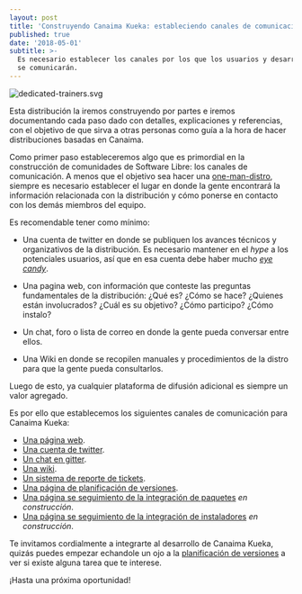 ```yaml
---
layout: post
title: 'Construyendo Canaima Kueka: estableciendo canales de comunicación'
published: true
date: '2018-05-01'
subtitle: >-
  Es necesario establecer los canales por los que los usuarios y desarrolladores
  se comunicarán.
---
```


![dedicated-trainers.svg]({{site.baseurl}}/img/dedicated-trainers.svg)


Esta distribución la iremos construyendo por partes e iremos documentando cada paso dado con detalles, explicaciones y referencias, con el objetivo de que sirva a otras personas como guía a la hora de hacer distribuciones basadas en Canaima.

Como primer paso estableceremos algo que es primordial en la construcción de comunidades de Software Libre: los canales de comunicación. A menos que el objetivo sea hacer una [one-man-distro](http://monksblog-malspa.blogspot.com/2012/02/one-man-distro.html), siempre es necesario establecer el lugar en donde la gente encontrará la información relacionada con la distribución y cómo ponerse en contacto con los demás miembros del equipo.

Es recomendable tener como mínimo:

* Una cuenta de twitter en donde se publiquen los avances técnicos y organizativos de la distribución. Es necesario mantener en el *hype* a los potenciales usuarios, así que en esa cuenta debe haber mucho [*eye candy*](https://www.urbandictionary.com/define.php?term=eye%20candy).

* Una pagina web, con información que conteste las preguntas fundamentales de la distribución: ¿Qué es? ¿Cómo se hace? ¿Quienes están involucrados? ¿Cuál es su objetivo? ¿Cómo participo? ¿Cómo instalo?

* Un chat, foro o lista de correo en donde la gente pueda conversar entre ellos.

* Una Wiki en donde se recopilen manuales y procedimientos de la distro para que la gente pueda consultarlos.

Luego de esto, ya cualquier plataforma de difusión adicional es siempre un valor agregado.

Es por ello que establecemos los siguientes canales de comunicación para Canaima Kueka:

* [Una página web](https://canaimagnulinux.github.io/kueka/).
* [Una cuenta de twitter](https://twitter.com/CanaimaKueka).
* [Un chat en gitter](https://gitter.im/CanaimaGNULinux/kueka).
* [Una wiki](https://github.com/CanaimaGNULinux/kueka/wiki).
* [Un sistema de reporte de tickets](https://github.com/CanaimaGNULinux/kueka/issues).
* [Una página de planificación de versiones](https://github.com/CanaimaGNULinux/kueka/projects).
* [Una página se seguimiento de la integración de paquetes](https://canaimagnulinux.github.io/kueka/paquetes) *en construcción*.
* [Una página se seguimiento de la integración de instaladores](https://canaimagnulinux.github.io/kueka/instaladores) *en construcción*.

Te invitamos cordialmente a integrarte al desarrollo de Canaima Kueka, quizás puedes empezar echandole un ojo a la [planificación de versiones](https://github.com/CanaimaGNULinux/kueka/projects) a ver si existe alguna tarea que te interese.

¡Hasta una próxima oportunidad!
